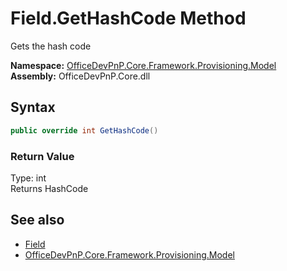 # Field.GetHashCode Method  
 Gets the hash code   

**Namespace:** [OfficeDevPnP.Core.Framework.Provisioning.Model](OfficeDevPnP.Core.Framework.Provisioning.Model.md)  
**Assembly:** OfficeDevPnP.Core.dll  
## Syntax
```C#
public override int GetHashCode()
```
### Return Value
Type: int  
Returns HashCode  


## See also
- [Field](OfficeDevPnP.Core.Framework.Provisioning.Model.Field.md) 
- [OfficeDevPnP.Core.Framework.Provisioning.Model](OfficeDevPnP.Core.Framework.Provisioning.Model.md) 
